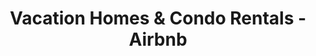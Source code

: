 ---
name: airbnb
host: airbnb.ca
origin: https://airbnb.ca
pathname: /
search: ''
href: https://airbnb.ca/
title: Vacation Homes & Condo Rentals - Airbnb
ogTitle: Vacation Homes & Condo Rentals - Airbnb
twitterTitle: Vacation Homes & Condo Rentals - Airbnb
description: >-
  Dec. 15, 2022 - Find the perfect place to stay at an amazing price in 191
  countries. Belong anywhere with Airbnb.
ogDescription: >-
  Find the perfect place to stay at an amazing price in 191 countries. Belong
  anywhere with Airbnb.
image: https://a0.muscache.com/im/pictures/fe7217ff-0b24-438d-880d-b94722c75bf5.jpg
ogImage: https://a0.muscache.com/im/pictures/fe7217ff-0b24-438d-880d-b94722c75bf5.jpg
twitterImage: ''
keywords: ''

---